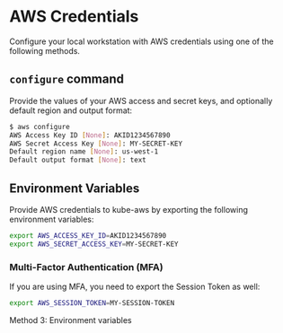 # AWS Credentials

Configure your local workstation with AWS credentials using one of the following methods.

## `configure` command

Provide the values of your AWS access and secret keys, and optionally default region and output format:

```bash
$ aws configure
AWS Access Key ID [None]: AKID1234567890
AWS Secret Access Key [None]: MY-SECRET-KEY
Default region name [None]: us-west-1
Default output format [None]: text
```

## Environment Variables

Provide AWS credentials to kube-aws by exporting the following environment variables:

```bash
export AWS_ACCESS_KEY_ID=AKID1234567890
export AWS_SECRET_ACCESS_KEY=MY-SECRET-KEY
```

### Multi-Factor Authentication (MFA)

If you are using MFA, you need to export the Session Token as well:

```bash
export AWS_SESSION_TOKEN=MY-SESSION-TOKEN
```


Method 3: Environment variables
